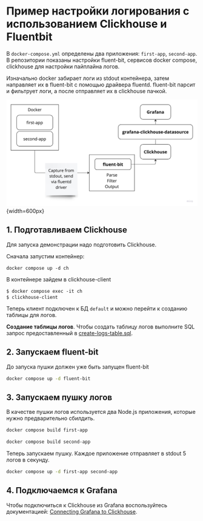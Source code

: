 # Пример настройки логирования с использованием Clickhouse и Fluentbit

В `docker-compose.yml` определены два приложения: `first-app`, `second-app`. В
репозитории показаны настройки fluent-bit, сервисов docker compose, clickhouse
для настройки пайплайна логов.

Изначально docker забирает логи из stdout контейнера, затем направляет их в
fluent-bit с помощью драйвера fluentd. fluent-bit парсит и фильтрует логи, а
после отправляет их в clickhouse пачкой.

![Logs pipeline scheme](./docs/logs-pipeline.jpg){width=600px}

## 1. Подготавливаем Clickhouse

Для запуска демонстрации надо подготовить Clickhouse.

Сначала запустим контейнер:

```shell
docker compose up -d ch
```

В контейнере зайдем в clickhouse-client

```shell
$ docker compose exec -it ch
$ clickhouse-client
```

Теперь клиент подключен к БД `default` и можно перейти к созданию таблицы для логов.

**Создание таблицы логов**. Чтобы создать таблицу логов выполните SQL запрос
предоставленный в [create-logs-table.sql](./clickhouse/config/docker-entrypoint-initdb.d/create-logs-table.sql).

## 2. Запускаем fluent-bit

До запуска пушки должен уже быть запущен fluent-bit

```sh
docker compose up -d fluent-bit
```

## 3. Запускаем пушку логов

В качестве пушки логов используется два Node.js приложения, которые нужно
предварительно сбилдить.

```sh
docker compose build first-app
```

```sh
docker compose build second-app
```

Теперь запускаем пушку. Каждое приложение отправляет в stdout 5 логов в секунду.

```sh
docker compose up -d first-app second-app
```

## 4. Подключаемся к Grafana

Чтобы подключиться к Clickhouse из Grafana воспользуйтесь документацией:
[Connecting Grafana to
Clickhouse](https://clickhouse.com/docs/en/integrations/grafana#4-build-a-dashboard).
